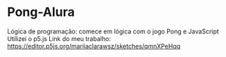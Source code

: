 # Pong-Alura
Lógica de programação: comece em lógica com o jogo Pong e JavaScript
Utilizei o p5.js
Link do meu trabalho:
https://editor.p5js.org/mariiaclarawsz/sketches/qmnXPeHqq
